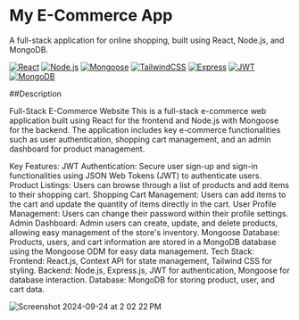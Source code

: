 # My E-Commerce App
A full-stack application for online shopping, built using React, Node.js, and MongoDB.

[![React](https://img.shields.io/badge/React-20232A?style=for-the-badge&logo=react&logoColor=61DAFB)](https://reactjs.org/)
[![Node.js](https://img.shields.io/badge/Node.js-339933?style=for-the-badge&logo=nodedotjs&logoColor=white)](https://nodejs.org/)
[![Mongoose](https://img.shields.io/badge/Mongoose-880000?style=for-the-badge&logo=mongoose&logoColor=white)](https://mongoosejs.com/)
[![TailwindCSS](https://img.shields.io/badge/TailwindCSS-38B2AC?style=for-the-badge&logo=tailwind-css&logoColor=white)](https://tailwindcss.com/)
[![Express](https://img.shields.io/badge/Express.js-404D59?style=for-the-badge&logo=express&logoColor=white)](https://expressjs.com/)
[![JWT](https://img.shields.io/badge/JWT-000000?style=for-the-badge&logo=jsonwebtokens&logoColor=white)](https://jwt.io/)
[![MongoDB](https://img.shields.io/badge/MongoDB-47A248?style=for-the-badge&logo=mongodb&logoColor=white)](https://www.mongodb.com/)

##Description

Full-Stack E-Commerce Website
This is a full-stack e-commerce web application built using React for the frontend and Node.js with Mongoose for the backend. The application includes key e-commerce functionalities such as user authentication, shopping cart management, and an admin dashboard for product management.

Key Features:
JWT Authentication: Secure user sign-up and sign-in functionalities using JSON Web Tokens (JWT) to authenticate users.
Product Listings: Users can browse through a list of products and add items to their shopping cart.
Shopping Cart Management: Users can add items to the cart and update the quantity of items directly in the cart.
User Profile Management: Users can change their password within their profile settings.
Admin Dashboard: Admin users can create, update, and delete products, allowing easy management of the store's inventory.
Mongoose Database: Products, users, and cart information are stored in a MongoDB database using the Mongoose ODM for easy data management.
Tech Stack:
Frontend: React.js, Context API for state management, Tailwind CSS for styling.
Backend: Node.js, Express.js, JWT for authentication, Mongoose for database interaction.
Database: MongoDB for storing product, user, and cart data.

![Screenshot 2024-09-24 at 2 02 22 PM](https://github.com/user-attachments/assets/4ded9ac6-33f4-40fc-ac6f-2c0deccdf0d9)
